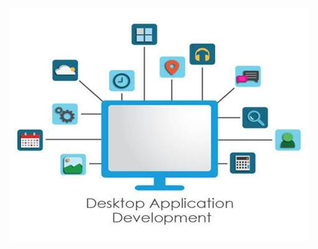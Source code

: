 # <p align="center"> ![alt text](https://github.com/momchilantonov/Desktop-Applications/blob/main/DesktopApp_Logo.jpg) <p>
